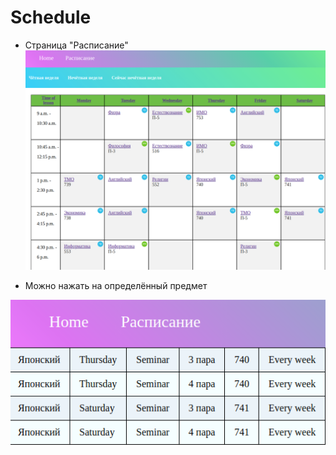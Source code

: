 # Schedule

- Страница "Расписание"
![rм](/readme1.png)

- Можно нажать на определённый предмет

![vааdаffаfgаfqgаd](/readme2.png)
